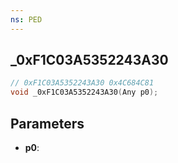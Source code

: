```yaml
---
ns: PED
---
```

## _0xF1C03A5352243A30

```c
// 0xF1C03A5352243A30 0x4C684C81
void _0xF1C03A5352243A30(Any p0);
```

## Parameters
* **p0**:
